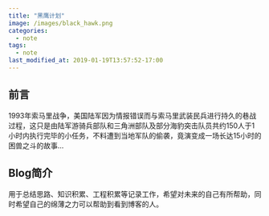 ```yaml
---
title: "黑鹰计划"
image: /images/black_hawk.png
categories:
  - note
tags:
  - note
last_modified_at: 2019-01-19T13:57:52-17:00
---
```


## 前言  

1993年索马里战争，美国陆军因为情报错误而与索马里武装民兵进行持久的巷战过程，这只是由陆军游骑兵部队和三角洲部队及部分海豹突击队员共约150人于1小时内执行完毕的小任务，不料遭到当地军队的偷袭，竟演变成一场长达15小时的困兽之斗的故事...

## Blog简介  

用于总结思路、知识积累、工程积累等记录工作，希望对未来的自己有所帮助，同时希望自己的绵薄之力可以帮助到看到博客的人。